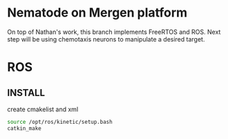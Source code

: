 # Nematode on Mergen platform
On top of Nathan's work, this branch implements FreeRTOS and ROS. Next step will be using chemotaxis neurons to manipulate a desired target. 

# ROS 
## INSTALL
create cmakelist and xml
``` bash 
source /opt/ros/kinetic/setup.bash
catkin_make
```
